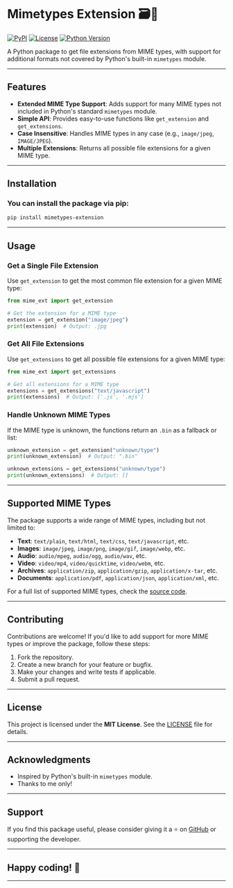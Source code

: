 # Mimetypes Extension 🗃️🔎

[![PyPI](https://img.shields.io/pypi/v/mimetypes-extension)](https://pypi.org/project/mimetypes-extension/)
[![License](https://img.shields.io/pypi/l/mimetypes-extension)](https://github.com/prono69/mimetypes-extension/blob/main/LICENSE)
[![Python Version](https://img.shields.io/pypi/pyversions/mimetypes-extension)](https://pypi.org/project/mimetypes-extension/)

A Python package to get file extensions from MIME types, with support for additional formats not covered by Python's built-in `mimetypes` module.

---

## Features

- **Extended MIME Type Support**: Adds support for many MIME types not included in Python's standard `mimetypes` module.
- **Simple API**: Provides easy-to-use functions like `get_extension` and `get_extensions`.
- **Case Insensitive**: Handles MIME types in any case (e.g., `image/jpeg`, `IMAGE/JPEG`).
- **Multiple Extensions**: Returns all possible file extensions for a given MIME type.

---

## Installation

### You can install the package via pip:

```bash
pip install mimetypes-extension
```

---

## Usage

### Get a Single File Extension

Use `get_extension` to get the most common file extension for a given MIME type:

```python
from mime_ext import get_extension

# Get the extension for a MIME type
extension = get_extension("image/jpeg")
print(extension)  # Output: .jpg
```

### Get All File Extensions

Use `get_extensions` to get all possible file extensions for a given MIME type:

```python
from mime_ext import get_extensions

# Get all extensions for a MIME type
extensions = get_extensions("text/javascript")
print(extensions)  # Output: ['.js', '.mjs']
```

### Handle Unknown MIME Types

If the MIME type is unknown, the functions return an `.bin` as a fallback or list:

```python
unknown_extension = get_extension("unknown/type")
print(unknown_extension)  # Output: ".bin"

unknown_extensions = get_extensions("unknown/type")
print(unknown_extensions)  # Output: []
```

---

## Supported MIME Types

The package supports a wide range of MIME types, including but not limited to:

- **Text**: `text/plain`, `text/html`, `text/css`, `text/javascript`, etc.
- **Images**: `image/jpeg`, `image/png`, `image/gif`, `image/webp`, etc.
- **Audio**: `audio/mpeg`, `audio/ogg`, `audio/wav`, etc.
- **Video**: `video/mp4`, `video/quicktime`, `video/webm`, etc.
- **Archives**: `application/zip`, `application/gzip`, `application/x-tar`, etc.
- **Documents**: `application/pdf`, `application/json`, `application/xml`, etc.

For a full list of supported MIME types, check the [source code](https://github.com/prono69/mimetypes-extension/blob/main/mime_ext/core.py).

---

## Contributing

Contributions are welcome! If you'd like to add support for more MIME types or improve the package, follow these steps:

1. Fork the repository.
2. Create a new branch for your feature or bugfix.
3. Make your changes and write tests if applicable.
4. Submit a pull request.

---

## License

This project is licensed under the **MIT License**. See the [LICENSE](LICENSE) file for details.

---

## Acknowledgments

- Inspired by Python's built-in `mimetypes` module.
- Thanks to me only!

---

## Support

If you find this package useful, please consider giving it a ⭐️ on [GitHub](https://github.com/prono69/mimetypes-extension) or supporting the developer.

---

## Happy coding! 🚀


---
